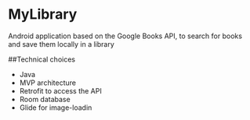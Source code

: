 # MyLibrary
Android application based on the Google Books API, to search for books and save them locally in a library

##Technical choices
* Java
* MVP architecture
* Retrofit to access the API
* Room database
* Glide for image-loadin

